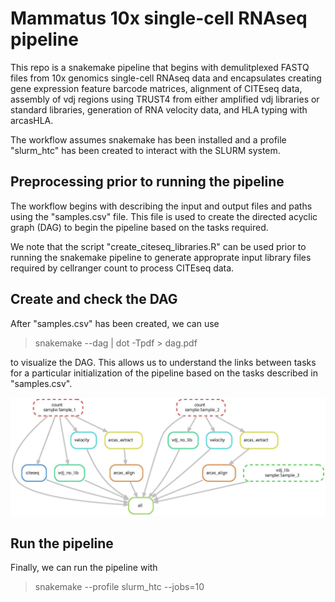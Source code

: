 # Mammatus 10x single-cell RNAseq pipeline

This repo is a snakemake pipeline that begins with demulitplexed FASTQ files from 10x genomics single-cell RNAseq data and encapsulates creating gene expression feature barcode matrices, alignment of CITEseq data, assembly of vdj regions using TRUST4 from either amplified vdj libraries or standard libraries, generation of RNA velocity data, and HLA typing with arcasHLA.

The workflow assumes snakemake has been installed and a profile "slurm_htc" has been created to interact with the SLURM system.

## Preprocessing prior to running the pipeline

The workflow begins with describing the input and output files and paths using the "samples.csv" file. This file is used to create the directed acyclic graph (DAG) to begin the pipeline based on the tasks required.

We note that the script "create_citeseq_libraries.R" can be used prior to running the snakemake pipeline to generate approprate input library files required by cellranger count to process CITEseq data. 

## Create and check the DAG

After "samples.csv" has been created, we can use

> snakemake --dag | dot -Tpdf > dag.pdf

to visualize the DAG. This allows us to understand the links between tasks for a particular initialization of the pipeline based on the tasks described in
"samples.csv".

![DAG](dag_example.jpg)

## Run the pipeline

Finally, we can run the pipeline with

> snakemake --profile slurm_htc --jobs=10
